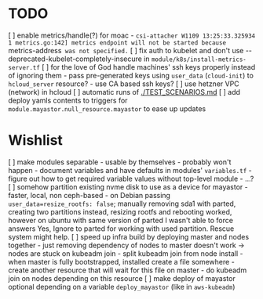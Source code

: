 # TODO

[ ] enable metrics/handle(?) for moac
    - `csi-attacher W1109 13:25:33.325934       1 metrics.go:142] metrics endpoint will not be started because `metrics-address` was not specified.`
[ ] fix auth to kubelet and don't use --deprecated-kubelet-completely-insecure in `module/k8s/install-metrics-server.tf`
[ ] for the love of God handle machines' ssh keys properly instead of ignoring them
    - pass pre-generated keys using `user_data` (`cloud-init`) to `hcloud_server` resource?
    - use CA based ssh keys?
[ ] use hetzner VPC (network) in hcloud
[ ] automatic runs of [./TEST_SCENARIOS.md](./TEST_SCENARIOS.md)
[ ] add deploy yamls contents to triggers for `module.mayastor.null_resource.mayastor` to ease up updates

# Wishlist

[ ] make modules separable - usable by themselves - probably won't happen
    - document variables and have defaults in modules' `variables.tf`
    - figure out how to get required variable values without top-level module
    - ...?
[ ] somehow partition existing nvme disk to use as a device for mayastor - faster, local, non ceph-based
    - on Debian passing `user_data=resize_rootfs: false`; manually removing sda1 with parted, creating two partitions instead, resizing rootfs and rebooting worked, however on ubuntu with same version of parted I wasn't able to force answers Yes, Ignore to parted for working with used partition. Rescue system might help.
[ ] speed up infra build by deploying master and nodes together
    - just removing dependency of nodes to master doesn't work -> nodes are stuck on kubeadm join
        - split kubeadm join from node install
        - when master is fully bootstrapped, installed create a file somewhere
        - create another resource that will wait for this file on master
        - do kubeadm join on nodes depending on this resource
[ ] make deploy of mayastor optional depending on a variable `deploy_mayastor` (like in `aws-kubeadm`)
